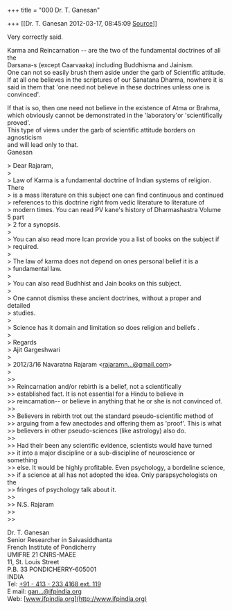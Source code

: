 +++
title = "000 Dr. T. Ganesan"

+++
[[Dr. T. Ganesan	2012-03-17, 08:45:09 [Source](https://groups.google.com/g/bvparishat/c/bxZ-mOGUEKo)]]



Very correctly said.

Karma and Reincarnation -- are the two of the fundamental doctrines of all the  
Darsana-s (except Caarvaaka) including Buddhisma and Jainism.  
One can not so easily brush them aside under the garb of Scientific attitude.  
If at all one believes in the scriptures of our Sanatana Dharma, nowhere it is  
said in them that 'one need not believe in these doctrines unless one is  
convinced'.

If that is so, then one need not believe in the existence of Atma or Brahma,  
which obviously cannot be demonstrated in the 'laboratory'or 'scientifically  
proved'.  
This type of views under the garb of scientific attitude borders on agnosticism  
and will lead only to that.  
Ganesan

\> Dear Rajaram,  
\>  
\> Law of Karma is a fundamental doctrine of Indian systems of religion. There  
\> is a mass literature on this subject one can find continuous and continued  
\> references to this doctrine right from vedic literature to literature of  
\> modern times. You can read PV kane's history of Dharmashastra Volume 5 part  
\> 2 for a synopsis.  
\>  
\> You can also read more Ican provide you a list of books on the subject if  
\> required.  
\>  
\> The law of karma does not depend on ones personal belief it is a  
\> fundamental law.  
\>  
\> You can also read Budhhist and Jain books on this subject.  
\>  
\> One cannot dismiss these ancient doctrines, without a proper and detailed  
\> studies.  
\>  
\> Science has it domain and limitation so does religion and beliefs .  
\>  
\> Regards  
\> Ajit Gargeshwari  
\>  
\> 2012/3/16 Navaratna Rajaram \<[rajaramn...@gmail.com]()\>  
\>  
\>\>  
\>\> Reincarnation and/or rebirth is a belief, not a scientifically  
\>\> established fact. It is not essential for a Hindu to believe in  
\>\> reincarnation-- or believe in anything that he or she is not convinced of.  
\>\>  
\>\> Believers in rebirth trot out the standard pseudo-scientific method of  
\>\> arguing from a few anectodes and offering them as 'proof'. This is what  
\>\> believers in other pseudo-sciences (like astrology) also do.  
\>\>  
\>\> Had their been any scientific evidence, scientists would have turned  
\>\> it into a major discipline or a sub-discipline of neuroscience or something  
\>\> else. It would be highly profitable. Even psychology, a bordeline science,  
\>\> if a science at all has not adopted the idea. Only parapsychologists on the  
\>\> fringes of psychology talk about it.  
\>\>  
\>\> N.S. Rajaram  
\>\>  
\>\>

Dr. T. Ganesan  
Senior Researcher in Saivasiddhanta  
French Institute of Pondicherry  
UMIFRE 21 CNRS-MAEE  
11, St. Louis Street  
P.B. 33 PONDICHERRY-605001  
INDIA  
Tel: [+91 - 413 - 233 4168 ext. 119](tel:+91%20413%20233%204168)  
E mail: [gan...@ifpindia.org]()  
Web: [www.ifpindia.org](http://www.ifpindia.org)

